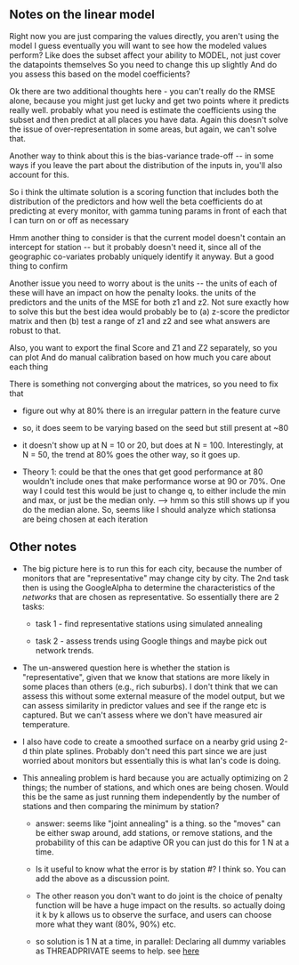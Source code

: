 ## Notes on the linear model

  Right now you are just comparing the values directly, you aren't using the model
  I guess eventually you will want to see how the modeled values perform?
  Like does the subset affect your ability to MODEL, not just cover the datapoints themselves
  So you need to change this up slightly
  And do you assess this based on the model coefficients?
  
  Ok there are two additional thoughts here - you can't really do the RMSE alone, because you
  might just get lucky and get two points where it predicts really well. probably what you need
  is estimate the coefficients using the subset and then predict at all places you have data. 
  Again this doesn't solve the issue of over-representation in some areas, but again, we can't solve that.
  
  Another way to think about this is the bias-variance trade-off -- in some ways if you 
  leave the part about the distribution of the inputs in, you'll also account for this.
  
  So i think the ultimate solution is a scoring function that includes both the
  distribution of the predictors and how well the beta coefficients do at predicting at 
  every monitor, with gamma tuning params in front of each that I can turn on or off as 
  necessary
  
  Hmm another thing to consider is that the current model doesn't contain an 
  intercept for station -- but it probably doesn't need it, since all of the
  geographic co-variates probably uniquely identify it anyway. But a good
  thing to confirm
  
  Another issue you need to worry about is the units -- the units of each of 
  these will have an impact on how the penalty looks. the units of the predictors
  and the units of the MSE for both z1 and z2. Not sure exactly how to solve this
  but the best idea would probably be to (a) z-score the predictor matrix and then
  (b) test a range of z1 and z2 and see what answers are robust to that. 
  
  Also, you want to export the final Score and Z1 and Z2 separately, so you can plot
  And do manual calibration based on how much you care about each thing
  
  There is something not converging about the matrices, so you need to fix that
  
  * figure out why at 80% there is an irregular pattern in the feature curve

  * so, it does seem to be varying based on the seed but still present at ~80
  
  * it doesn't show up at N = 10 or 20, but does at N = 100. Interestingly, at
  N = 50, the trend at 80% goes the other way, so it goes up. 
  
  * Theory 1: could be that the ones that get good performance at 80 wouldn't
  include ones that make performance worse at 90 or 70%. One way I could test
  this would be just to change q, to either include the min and max, or 
  just be the median only. --> hmm so this still shows up if you do the median alone.
  So, seems like I should analyze which stationsa are being chosen at each iteration
  
## Other notes

* The big picture here is to run this for each city, because the number of 
monitors that are "representative" may change city by city. The 2nd task then
is using the GoogleAlpha to determine the characteristics of the _networks_ that
are chosen as representative. So essentially there are 2 tasks: 
  
  * task 1 - find representative stations using simulated annealing
  
  * task 2 - assess trends using Google things and maybe pick out network trends.

* The un-answered question here is whether the station is "representative", given
that we know that stations are more likely in some places than others (e.g., 
rich suburbs). I don't think that we can assess this without some external measure
of the model output, but we can assess similarity in predictor values and see
if the range etc is captured. But we can't assess where we don't have measured
air temperature.

* I also have code to create a smoothed surface on a nearby grid using 2-d thin plate splines.
Probably don't need this part since we are just worried about monitors but essentially 
this is what Ian's code is doing.

* This annealing problem is hard because you are actually optimizing on 2 things;
  the number of stations, and which ones are being chosen. 
  Would this be the same as just running them independently by the number of stations
  and then comparing the minimum by station?

  * answer: seems like "joint annealing" is a thing. so the "moves" can be either
  swap around, add stations, or remove stations, and the probability of this can be adaptive
  OR you can just do this for 1 N at a time. 
  
  * Is it useful to know what the error is by station #? I think so. You can add the 
above as a discussion point.  

  * The other reason  you don't want to do joint is the choice of penalty function
  will be have a huge impact on the results. so actually doing it k by k allows us 
  to observe the surface, and users can choose more what they want (80%, 90%) etc.

  * so solution is 1 N at a time, in parallel: Declaring all dummy variables as 
  THREADPRIVATE seems to help. see [here](https://stackoverflow.com/questions/39196532/calling-subroutine-in-parallel-environment)
